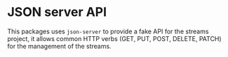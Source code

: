 # JSON server API

This packages uses `json-server` to provide a fake API for the
streams project, it allows common HTTP verbs (GET, PUT, POST, DELETE, PATCH)
for the management of the streams.
